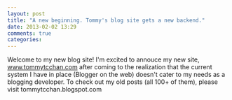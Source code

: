 ```yaml
---
layout: post
title: "A new beginning. Tommy's blog site gets a new backend."
date: 2013-02-02 13:29
comments: true
categories: 
---
```

Welcome to my new blog site! I'm excited to annouce my new site, www.tommytcchan.com after coming to the realization that the current system I have in place (Blogger on the web) doesn't cater to my needs as a blogging developer. To check out my old posts (all 100+ of them), please visit tommytcchan.blogspot.com
